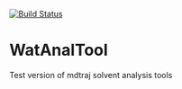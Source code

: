 [![Build Status](https://travis-ci.com/KurtzmanLab/WatAnalTool.svg?token=mcuGT8ypdxE6uhXzx4cq&branch=master)](https://travis-ci.com/KurtzmanLab/WatAnalTool)

# WatAnalTool
Test version of mdtraj solvent analysis tools
